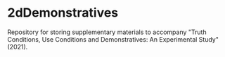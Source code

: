 # 2dDemonstratives
Repository for storing supplementary materials to accompany "Truth Conditions, Use Conditions and Demonstratives: An Experimental Study" (2021).
